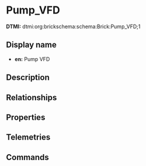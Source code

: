 # Pump_VFD
**DTMI:** dtmi:org:brickschema:schema:Brick:Pump_VFD;1
## Display name
- **en:** Pump VFD
## Description
## Relationships
## Properties
## Telemetries
## Commands
